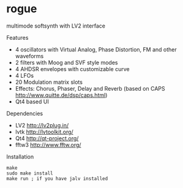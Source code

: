 rogue
=====

multimode softsynth with LV2 interface

Features
* 4 oscillators with Virtual Analog, Phase Distortion, FM and other waveforms
* 2 filters with Moog and SVF style modes
* 4 AHDSR envelopes with customizable curve
* 4 LFOs
* 20 Modulation matrix slots
* Effects: Chorus, Phaser, Delay and Reverb (based on CAPS http://www.quitte.de/dsp/caps.html)
* Qt4 based UI

Dependencies
* LV2 http://lv2plug.in/
* lvtk http://lvtoolkit.org/
* Qt4 http://qt-project.org/
* fftw3 http://www.fftw.org/

Installation

    make
    sudo make install    
    make run ; if you have jalv installed
